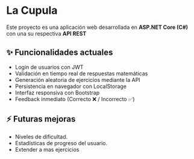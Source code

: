 # La Cupula

Este proyecto es una aplicación web desarrollada en **ASP.NET Core (C#)** con una su respectiva **API REST** 

## ✨ Funcionalidades actuales
- Login de usuarios con JWT
- Validación en tiempo real de respuestas matemáticas
- Generación aleatoria de ejercicios mediante la API
- Persistencia en navegador con LocalStorage
- Interfaz responsiva con Bootstrap
- Feedback inmediato (Correcto ❌ / Incorrecto ✅)

## ⚡ Futuras mejoras
- Niveles de dificultad.
- Estadísticas de progreso del usuario.
- Extender a mas ejercicios
